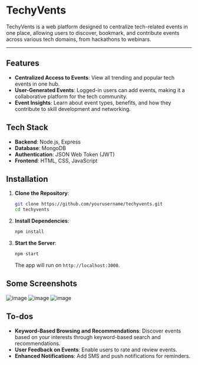 # TechyVents

TechyVents is a web platform designed to centralize tech-related events in one place, allowing users to discover, bookmark, and contribute events across various tech domains, from hackathons to webinars.


---

## Features
- **Centralized Access to Events**: View all trending and popular tech events in one hub.
- **User-Generated Events**: Logged-in users can add events, making it a collaborative platform for the tech community.
- **Event Insights**: Learn about event types, benefits, and how they contribute to skill development and networking.

## Tech Stack
- **Backend**: Node.js, Express
- **Database**: MongoDB
- **Authentication**: JSON Web Token (JWT)
- **Frontend**: HTML, CSS, JavaScript

## Installation

1. **Clone the Repository**:
   ```bash
   git clone https://github.com/yourusername/techyvents.git
   cd techyvents
   
2. **Install Dependencies**:
   ```bash
   npm install
   
4. **Start the Server**:
   ```bash
   npm start
   ```
   The app will run on `http://localhost:3000`.

## Some Screenshots
![image](https://github.com/user-attachments/assets/cc36251b-69a4-4b01-9ed3-05fafeadfbe1)
![image](https://github.com/user-attachments/assets/f6556c97-5ac4-47be-8623-d180053e4d2c)
![image](https://github.com/user-attachments/assets/94c7717d-b856-4cc4-9d15-40ed970adae0)



## To-dos
- **Keyword-Based Browsing and Recommendations**: Discover events based on your interests through keyword-based search and recommendations.
- **User Feedback on Events**: Enable users to rate and review events.
- **Enhanced Notifications**: Add SMS and push notifications for reminders.
